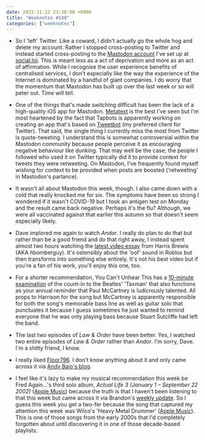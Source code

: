 ```yaml
---
date: 2022-11-22 23:38:00 +0900
title: "Weeknotes #149"
categories: ["weeknotes"]
---
```


- So I 'left' Twitter. Like a coward, I didn't actually go the whole hog and delete my account. Rather I stopped cross-posting to Twitter and instead started cross-posting to the [Mastodon account](https://social.lol/@pyrmont) I've set up at [social.lol](https://social.lol). This is meant less as a act of deprivation and more as an act of affirmation. While I recognise the user experience benefits of centralised services, I don't especially like the way the experience of the Internet is dominated by a handful of giant companies. I do worry that the momentum that Mastodon has built up over the last week or so will peter out. Time will tell.

- One of the things that's made switching difficult has been the lack of a high-quality iOS app for Mastodon. [Metatext](https://metabolist.org/metatext) is the best I've seen but I'm most heartened by the fact that Tapbots is apparently working on creating an app that's based on [Tweetbot](https://tapbots.social/@paul/109367481364668234) (my preferred client for Twitter). That said, the single thing I currently miss the most from Twitter is quote-tweeting. I understand this is somewhat controversial within the Mastodon community because people perceive it as encouraging negative behaviour like dunking. That may well be the case; the people I followed who used it on Twitter typically did it to provide context for tweets they were retweeting. On Mastodon, I've frequently found myself wishing for context to be provided when posts are boosted ('retweeting' in Mastodon's parlance).

- It wasn't all about Mastodon this week, though. I also came down with a cold that really knocked me for six. The symptoms have been so strong I wondered if it wasn't COVID-19 but I took an antigen test on Monday and the result came back negative. Perhaps it's the flu? Although, we were all vaccinated against that earlier this autumn so that doesn't seem especially likely.

- Dave implored me again to watch _Andor_. I really do plan to do that but rather than be a good friend and do that right away, I instead spent almost two hours watching the [latest video essay](https://youtu.be/0twDETh6QaI) from Harris Brewis (AKA hbomberguy). It's ostensibly about the 'oof' sound in Roblox but then transforms into something else entirely. It's not his best video but if you're a fan of his work, you'll enjoy this one, too.

- For a shorter recommendation, You Can't Unhear This has a [10-minute examination](https://youtu.be/QuNm58x9eMc) of the count-in to the Beatles' 'Taxman' that also functions as your annual reminder that Paul McCartney is ludicrously talented. All props to Harrison for the song but McCartney is apparently responsible for both the song's memorable bass line as well as guitar solo that punctuates it because I guess sometimes he just wanted to remind everyone that he was only playing bass because Stuart Sutcliffe had left the band.

- The last two episodes of _Law & Order_ have been better. Yes, I watched two entire episodes of _Law & Order_ rather than _Andor_. I'm sorry, Dave. I'm a shitty friend, I know.

- I really liked [Floor796](https://floor796.com/). I don't know anything about it and only came across it via [Andy Baio's blog](https://waxy.org/2022/11/floor796/).

- I feel like it's lazy to make my musical recommendation this week be Fred Again…'s third solo album, _Actual Life 3 (January 1 – September 22 2002)_ ([Apple Music](https://music.apple.com/us/album/actual-life-3-january-1-september-9-2022/1640463893)) because the truth is that I haven't been listening to that this week but came across it via Brandon's [weekly update](https://sangsara.net/2022/11/20/week-47-22/). So I guess this week you get a two-fer because the song that captured my attention this week was Wilco's 'Heavy Metal Drummer' ([Apple Music](https://music.apple.com/us/album/heavy-metal-drummer/912314323?i=912314333)). This is one of those songs from the early 2000s that I'd completely forgotten about until discovering it in one of those decade-based playlists.
